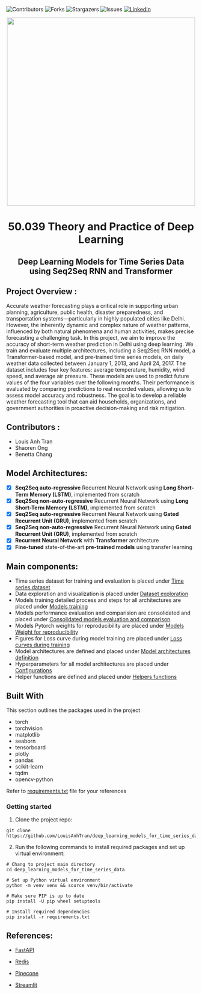 ![Contributors][contributors-shield]
![Forks][forks-shield]
![Stargazers][stars-shield]
![Issues][issues-shield]
[![LinkedIn][linkedin-shield]](https://www.linkedin.com/in/louisanhtran/)



<!-- Logo of website -->
<div align="center">

  <img src="https://miro.medium.com/v2/resize:fit:1000/1*yrgbW7GvOcp94f-5HZcmyQ.jpeg" width="500">

</div>

<!-- Introduction of project -->

<div align="center">
  
# 50.039 Theory and Practice of Deep Learning

</div>

<h2 align="center" style="text-decoration: none;">
Deep Learning Models for Time Series Data using Seq2Seq RNN and Transformer
</h2>

## Project Overview :

Accurate weather forecasting plays a critical role in supporting urban planning, agriculture, public health, disaster preparedness, and transportation systems—particularly in highly populated cities like Delhi. However, the inherently dynamic and complex nature of weather patterns, influenced by both natural phenomena and human activities, makes precise forecasting a challenging task. In this project, we aim to improve the accuracy of short-term weather prediction in Delhi using deep learning. We train and evaluate multiple architectures, including a Seq2Seq RNN model, a Transformer-based model, and pre-trained time series models, on daily weather data collected between January 1, 2013, and April 24, 2017. The dataset includes four key features: average temperature, humidity, wind speed, and average air pressure. These models are used to predict future values of the four variables over the following months. Their performance is evaluated by comparing predictions to real recorded values, allowing us to assess model accuracy and robustness. The goal is to develop a reliable weather forecasting tool that can aid households, organizations, and government authorities in proactive decision-making and risk mitigation.

## Contributors :

- Louis Anh Tran
- Shaoren Ong
- Benetta Chang

## Model Architectures:

- [x] **Seq2Seq auto-regressive** Recurrent Neural Network using **Long Short-Term Memory (LSTM)**, implemented from scratch  
- [x] **Seq2Seq non-auto-regressive** Recurrent Neural Network using **Long Short-Term Memory (LSTM)**, implemented from scratch  
- [x] **Seq2Seq auto-regressive** Recurrent Neural Network using **Gated Recurrent Unit (GRU)**, implemented from scratch  
- [x] **Seq2Seq non-auto-regressive** Recurrent Neural Network using **Gated Recurrent Unit (GRU)**, implemented from scratch  
- [x] **Recurrent Neural Network** with **Transformer** architecture  
- [x] **Fine-tuned** state-of-the-art **pre-trained models** using transfer learning  

## Main components:

- Time series dataset for training and evaluation is placed under [Time series dataset](https://github.com/LouisAnhTran/deep_learning_models_for_time_series_data/tree/main/dataset)
- Data exploration and visualization is placed under [Dataset exploration](https://github.com/LouisAnhTran/deep_learning_models_for_time_series_data/blob/main/VizData_Notebook.ipynb)
- Models training detailed process and steps for all architectures are placed under [Models training](https://github.com/LouisAnhTran/deep_learning_models_for_time_series_data/tree/main/models_training)
- Models performance evaluation and comparision are consolidated and placed under  [Consolidated models evaluation and comparison](https://github.com/LouisAnhTran/deep_learning_models_for_time_series_data/blob/main/Conso_VizEval_Notebook.ipynb)
- Models Pytorch weights for reproducibility are placed under  [Models Weight for reproducibility](https://github.com/LouisAnhTran/deep_learning_models_for_time_series_data/tree/main/models_weights_storage)
- Figures for Loss curve during model training are placed under [Loss curves during training](https://github.com/LouisAnhTran/deep_learning_models_for_time_series_data/tree/main/images_model_training_and_eval)
- Model architectures are defined and placed under [Model architectures definition](https://github.com/LouisAnhTran/deep_learning_models_for_time_series_data/tree/main/model_architecture_definition)
- Hyperparameters for all model architectures are placed under [Configurations](https://github.com/LouisAnhTran/deep_learning_models_for_time_series_data/tree/main/config)
- Helper functions are defined and placed under [Helpers functions](https://github.com/LouisAnhTran/deep_learning_models_for_time_series_data/tree/main/utils)

## Built With

This section outlines the packages used in the project

- torch
- torchvision
- matplotlib
- seaborn
- tensorboard
- plotly
- pandas
- scikit-learn
- tqdm
- opencv-python

Refer to [requirements.txt](https://github.com/LouisAnhTran/deep_learning_models_for_time_series_data/tree/main/models_training) file for your references

### Getting started

1. Clone the project repo:
 
```
git clone https://github.com/LouisAnhTran/deep_learning_models_for_time_series_data.git
```
 
2. Run the following commands to install required packages and set up virtual environment:

```
# Chang to project main directory
cd deep_learning_models_for_time_series_data

# Set up Python virtual environment
python -m venv venv && source venv/bin/activate

# Make sure PIP is up to date
pip install -U pip wheel setuptools

# Install required dependencies
pip install -r requirements.txt
```


<!-- ACKNOWLEDGMENTS -->
## References:

- [FastAPI](https://fastapi.tiangolo.com/)

- [Redis](https://redis.io/)

- [Pipecone](https://www.pinecone.io/)

- [Streamlit](https://streamlit.io/)



<!-- MARKDOWN LINKS & IMAGES -->
<!-- https://www.markdownguide.org/basic-syntax/#reference-style-links -->
[contributors-shield]: https://img.shields.io/github/contributors/othneildrew/Best-README-Template.svg?style=for-the-badge
[contributors-url]: https://github.com/othneildrew/Best-README-Template/graphs/contributors
[forks-shield]: https://img.shields.io/github/forks/othneildrew/Best-README-Template.svg?style=for-the-badge
[forks-url]: https://github.com/othneildrew/Best-README-Template/network/members
[stars-shield]: https://img.shields.io/github/stars/othneildrew/Best-README-Template.svg?style=for-the-badge
[stars-url]: https://github.com/othneildrew/Best-README-Template/stargazers
[issues-shield]: https://img.shields.io/github/issues/othneildrew/Best-README-Template.svg?style=for-the-badge
[issues-url]: https://github.com/othneildrew/Best-README-Template/issues
[license-shield]: https://img.shields.io/github/license/othneildrew/Best-README-Template.svg?style=for-the-badge
[license-url]: https://github.com/othneildrew/Best-README-Template/blob/master/LICENSE.txt
[linkedin-shield]: https://img.shields.io/badge/-LinkedIn-black.svg?style=for-the-badge&logo=linkedin&colorB=555
[linkedin-url]: https://linkedin.com/in/othneildrew
[product-screenshot]: images/screenshot.png


[fastapi-shield]: https://img.shields.io/badge/FastAPI-005571?style=for-the-badge&logo=fastapi
[streamlit-shield]: https://img.shields.io/badge/-Streamlit-FF4B4B?style=flat&logo=streamlit&logoColor=white
[langchain-shield]: https://img.shields.io/badge/LangChain-ffffff?logo=langchain&logoColor=green




